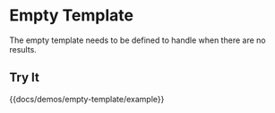 # Empty Template

The empty template needs to be defined to handle when there are no results.

## Try It

{{docs/demos/empty-template/example}}

